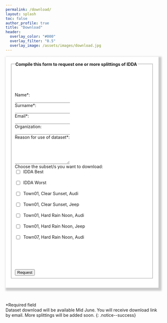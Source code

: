 ```yaml
---
permalink: /download/
layout: splash
toc: false
author_profile: true
title: "Download"
header:
  overlay_color: "#000"
  overlay_filter: "0.5"
  overlay_image: /assets/images/download.jpg
---
```


<script>

</script>




<div style="word-wrap: break-word; width:auto; margin: auto; padding: 16px; box-shadow: 5px 5px 5px 5px #CCCCCC; background-color:White;" >

<form accept-charset="UTF-8" style="background-color:White;" action="https://getform.io/f/da0906d1-21bc-42cc-ba85-6dc77904a443" method="POST" enctype="multipart/form-data" target="_blank">
  <fieldset>
    <legend><b>Compile this form to request one or more splittings of IDDA</b></legend>
    <p><br><br><br></p>
    <label for="fname">Name*:</label><br>
    <input type="text" id="fname" name="name" style="border: none; border-bottom: 0.01em solid gray;" required><br>
    <label for="lname">Surname*:</label><br>
    <input type="text" id="lname" name="surname" style="border: none; border-bottom: 0.01em solid gray;" required><br>
    <label for="email">Email*:</label><br>
    <input type="email" id="email" name="email" style="border: none; border-bottom: 0.01em solid gray;" required><br>
    <label for="company">Organization:</label><br>
    <input type="text" id="company" name="organization" style="border: none; border-bottom: 0.01em solid gray;"><br>
    <label for="reason">Reason for use of dataset*:</label><br>
    <textarea id="reason" name="reason" style="border: none; border-bottom: 0.01em solid #808080;" rows="5" required></textarea><br>
    <label for="choice">Choose the subset/s you want to download:</label><br>
    <input type="checkbox" id="best" name="best" value="IDDA Best"><label for="best" style="margin-left: 2em; display: block; position: relative; margin-top: -1.4em; line-height: 1.4em;"> IDDA Best </label><br>
    <input type="checkbox" id="worst" name="worst" value="IDDA Worst"><label for="worst" style="margin-left: 2em; display: block; position: relative; margin-top: -1.4em; line-height: 1.4em;"> IDDA Worst </label><br>
    <input type="checkbox" id="t01csa" name="t01csa" value="T01 CS A"><label for="t01csa" style="margin-left: 2em; display: block; position: relative; margin-top: -1.4em; line-height: 1.4em;"> Town01, Clear Sunset, Audi </label><br>
    <input type="checkbox" id="t01csj" name="t01csj" value="T01 CS J"><label for="t01csj" style="margin-left: 2em; display: block; position: relative; margin-top: -1.4em; line-height: 1.4em;"> Town01, Clear Sunset, Jeep </label><br>
    <input type="checkbox" id="t01hrna" name="t01hrna" value="T01 HRN A"><label for="t01hrna" style="margin-left: 2em; display: block; position: relative; margin-top: -1.4em; line-height: 1.4em;"> Town01, Hard Rain Noon, Audi </label><br>
    <input type="checkbox" id="t01hrnj" name="t01hrnj" value="T01 HRN J"><label for="t01hrnj" style="margin-left: 2em; display: block; position: relative; margin-top: -1.4em; line-height: 1.4em;"> Town01, Hard Rain Noon, Jeep </label><br>
    <input type="checkbox" id="t07hrna" name="t07hrna" value="T07 HRN A"><label for="t07hrna" style="margin-left: 2em; display: block; position: relative; margin-top: -1.4em; line-height: 1.4em;"> Town07, Hard Rain Noon, Audi </label><br>
    <p><br><br><br></p>
    <input type="submit" value="Request" class="btn--success"/>
  </fieldset>
</form>
</div>
<br>
<br>

*Required field<br>
Dataset download will be available Mid June. You will receive download link by email. More splittings will be added soon. 
{: .notice--success}
